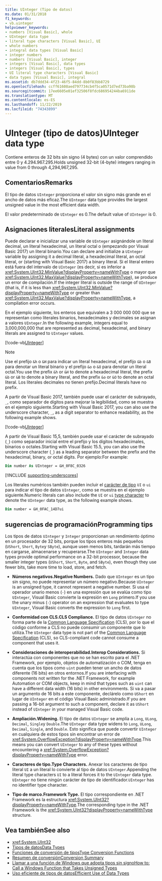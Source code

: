 ```yaml
---
title: UInteger (Tipo de datos)
ms.date: 01/31/2018
f1_keywords:
- vb.uinteger
helpviewer_keywords:
- numbers [Visual Basic], whole
- UInteger data type
- literal type characters [Visual Basic], UI
- whole numbers
- integral data types [Visual Basic]
- integer numbers
- numbers [Visual Basic], integer
- integers [Visual Basic], data types
- integers [Visual Basic], types
- UI literal type characters [Visual Basic]
- data types [Visual Basic], integral
ms.assetid: db7ddd34-4f23-46f5-84dd-8b0f83bb8729
ms.openlocfilehash: ccff61608aed797734cb4f5ca0571d7ed73ba98b
ms.sourcegitcommit: 17ee6605e01ef32506f8fdc686954244ba6911de
ms.translationtype: MT
ms.contentlocale: es-ES
ms.lasthandoff: 11/22/2019
ms.locfileid: "74343899"
---
```

# <a name="uinteger-data-type"></a><span data-ttu-id="b0e55-102">UInteger (tipo de datos)</span><span class="sxs-lookup"><span data-stu-id="b0e55-102">UInteger data type</span></span>

<span data-ttu-id="b0e55-103">Contiene enteros de 32 bits sin signo (4 bytes) con un valor comprendido entre 0 y 4.294.967.295.</span><span class="sxs-lookup"><span data-stu-id="b0e55-103">Holds unsigned 32-bit (4-byte) integers ranging in value from 0 through 4,294,967,295.</span></span>

## <a name="remarks"></a><span data-ttu-id="b0e55-104">Comentarios</span><span class="sxs-lookup"><span data-stu-id="b0e55-104">Remarks</span></span>

<span data-ttu-id="b0e55-105">El tipo de datos `UInteger` proporciona el valor sin signo más grande en el ancho de datos más eficaz.</span><span class="sxs-lookup"><span data-stu-id="b0e55-105">The `UInteger` data type provides the largest unsigned value in the most efficient data width.</span></span>

<span data-ttu-id="b0e55-106">El valor predeterminado de `UInteger` es 0.</span><span class="sxs-lookup"><span data-stu-id="b0e55-106">The default value of `UInteger` is 0.</span></span>

## <a name="literal-assignments"></a><span data-ttu-id="b0e55-107">Asignaciones literales</span><span class="sxs-lookup"><span data-stu-id="b0e55-107">Literal assignments</span></span>

<span data-ttu-id="b0e55-108">Puede declarar e inicializar una variable de `UInteger` asignándole un literal decimal, un literal hexadecimal, un literal octal o (empezando por Visual Basic 2017) un literal binario.</span><span class="sxs-lookup"><span data-stu-id="b0e55-108">You can declare and initialize a `UInteger` variable by assigning it a decimal literal, a hexadecimal literal, an octal literal, or (starting with Visual Basic 2017) a binary literal.</span></span> <span data-ttu-id="b0e55-109">Si el literal entero está fuera del intervalo de `UInteger` (es decir, si es inferior a <xref:System.UInt32.MinValue?displayProperty=nameWithType> o mayor que <xref:System.UInt32.MaxValue?displayProperty=nameWithType>), se produce un error de compilación.</span><span class="sxs-lookup"><span data-stu-id="b0e55-109">If the integer literal is outside the range of `UInteger` (that is, if it is less than <xref:System.UInt32.MinValue?displayProperty=nameWithType> or greater than <xref:System.UInt32.MaxValue?displayProperty=nameWithType>, a compilation error occurs.</span></span>

<span data-ttu-id="b0e55-110">En el ejemplo siguiente, los enteros que equivalen a 3 000 000 000 que se representan como literales binarios, hexadecimales y decimales se asignan a valores `UInteger`.</span><span class="sxs-lookup"><span data-stu-id="b0e55-110">In the following example, integers equal to 3,000,000,000 that are represented as decimal, hexadecimal, and binary literals are assigned to `UInteger` values.</span></span>

[!code-vb[UInteger](../../../../samples/snippets/visualbasic/language-reference/data-types/numeric-literals.vb#UInt)]

> [!NOTE]
> <span data-ttu-id="b0e55-111">Use el prefijo `&h` o `&H` para indicar un literal hexadecimal, el prefijo `&b` o `&B` para denotar un literal binario y el prefijo `&o` o `&O` para denotar un literal octal.</span><span class="sxs-lookup"><span data-stu-id="b0e55-111">You use the prefix `&h` or `&H` to denote a hexadecimal literal, the prefix `&b` or `&B` to denote a binary literal, and the prefix `&o` or `&O` to denote an octal literal.</span></span> <span data-ttu-id="b0e55-112">Los literales decimales no tienen prefijo.</span><span class="sxs-lookup"><span data-stu-id="b0e55-112">Decimal literals have no prefix.</span></span>

<span data-ttu-id="b0e55-113">A partir de Visual Basic 2017, también puede usar el carácter de subrayado, `_`, como separador de dígitos para mejorar la legibilidad, como se muestra en el ejemplo siguiente.</span><span class="sxs-lookup"><span data-stu-id="b0e55-113">Starting with Visual Basic 2017, you can also use the underscore character, `_`, as a digit separator to enhance readability, as the following example shows.</span></span>

[!code-vb[UInteger](../../../../samples/snippets/visualbasic/language-reference/data-types/numeric-literals.vb#UIntS)]

<span data-ttu-id="b0e55-114">A partir de Visual Basic 15,5, también puede usar el carácter de subrayado (`_`) como separador inicial entre el prefijo y los dígitos hexadecimales, binarios o octales.</span><span class="sxs-lookup"><span data-stu-id="b0e55-114">Starting with Visual Basic 15.5, you can also use the underscore character (`_`) as a leading separator between the prefix and the hexadecimal, binary, or octal digits.</span></span> <span data-ttu-id="b0e55-115">Por ejemplo:</span><span class="sxs-lookup"><span data-stu-id="b0e55-115">For example:</span></span>

```vb
Dim number As UInteger = &H_0F8C_0326
```

[!INCLUDE [supporting-underscores](../../../../includes/vb-separator-langversion.md)]

<span data-ttu-id="b0e55-116">Los literales numéricos también pueden incluir el [carácter de tipo](../../programming-guide/language-features/data-types/type-characters.md) `UI` o `ui` para indicar el tipo de datos `UInteger`, como se muestra en el ejemplo siguiente.</span><span class="sxs-lookup"><span data-stu-id="b0e55-116">Numeric literals can also include the `UI` or `ui` [type character](../../programming-guide/language-features/data-types/type-characters.md) to denote the `UInteger` data type, as the following example shows.</span></span>

```vb
Dim number = &H_0FAC_14D7ui
```

## <a name="programming-tips"></a><span data-ttu-id="b0e55-117">sugerencias de programación</span><span class="sxs-lookup"><span data-stu-id="b0e55-117">Programming tips</span></span>

<span data-ttu-id="b0e55-118">Los tipos de datos `UInteger` y `Integer` proporcionan un rendimiento óptimo en un procesador de 32 bits, porque los tipos enteros más pequeños (`UShort`, `Short`, `Byte`y `SByte`), aunque usen menos bits, tardarán más tiempo en cargarse, almacenarse y recuperarse.</span><span class="sxs-lookup"><span data-stu-id="b0e55-118">The `UInteger` and `Integer` data types provide optimal performance on a 32-bit processor, because the smaller integer types (`UShort`, `Short`, `Byte`, and `SByte`), even though they use fewer bits, take more time to load, store, and fetch.</span></span>

- <span data-ttu-id="b0e55-119">**Números negativos.**</span><span class="sxs-lookup"><span data-stu-id="b0e55-119">**Negative Numbers.**</span></span> <span data-ttu-id="b0e55-120">Dado que `UInteger` es un tipo sin signo, no puede representar un número negativo.</span><span class="sxs-lookup"><span data-stu-id="b0e55-120">Because `UInteger` is an unsigned type, it cannot represent a negative number.</span></span> <span data-ttu-id="b0e55-121">Si usa el operador unario menos (`-`) en una expresión que se evalúa como tipo `UInteger`, Visual Basic convierte la expresión en `Long` primero.</span><span class="sxs-lookup"><span data-stu-id="b0e55-121">If you use the unary minus (`-`) operator on an expression that evaluates to type `UInteger`, Visual Basic converts the expression to `Long` first.</span></span>

- <span data-ttu-id="b0e55-122">**Conformidad con CLS.**</span><span class="sxs-lookup"><span data-stu-id="b0e55-122">**CLS Compliance.**</span></span> <span data-ttu-id="b0e55-123">El tipo de datos `UInteger` no forma parte de la [Common Language Specification](https://www.ecma-international.org/publications/standards/Ecma-335.htm) (CLS), por lo que el código conforme a CLS no puede consumir un componente que lo utiliza.</span><span class="sxs-lookup"><span data-stu-id="b0e55-123">The `UInteger` data type is not part of the [Common Language Specification](https://www.ecma-international.org/publications/standards/Ecma-335.htm) (CLS), so CLS-compliant code cannot consume a component that uses it.</span></span>

- <span data-ttu-id="b0e55-124">**Consideraciones de interoperabilidad.**</span><span class="sxs-lookup"><span data-stu-id="b0e55-124">**Interop Considerations.**</span></span> <span data-ttu-id="b0e55-125">Si interactúa con componentes que no se han escrito para el .NET Framework, por ejemplo, objetos de automatización o COM, tenga en cuenta que los tipos como `uint` pueden tener un ancho de datos diferente (16 bits) en otros entornos.</span><span class="sxs-lookup"><span data-stu-id="b0e55-125">If you are interfacing with components not written for the .NET Framework, for example Automation or COM objects, keep in mind that types such as `uint` can have a different data width (16 bits) in other environments.</span></span> <span data-ttu-id="b0e55-126">Si va a pasar un argumento de 16 bits a este componente, declárelo como `UShort` en lugar de `UInteger` en el código Visual Basic administrado.</span><span class="sxs-lookup"><span data-stu-id="b0e55-126">If you are passing a 16-bit argument to such a component, declare it as `UShort` instead of `UInteger` in your managed Visual Basic code.</span></span>

- <span data-ttu-id="b0e55-127">**Ampliación.**</span><span class="sxs-lookup"><span data-stu-id="b0e55-127">**Widening.**</span></span> <span data-ttu-id="b0e55-128">El tipo de datos `UInteger` se amplía a `Long`, `ULong`, `Decimal`, `Single`y `Double`.</span><span class="sxs-lookup"><span data-stu-id="b0e55-128">The `UInteger` data type widens to `Long`, `ULong`, `Decimal`, `Single`, and `Double`.</span></span> <span data-ttu-id="b0e55-129">Esto significa que puede convertir `UInteger` en cualquiera de estos tipos sin encontrar un error de <xref:System.OverflowException?displayProperty=nameWithType>.</span><span class="sxs-lookup"><span data-stu-id="b0e55-129">This means you can convert `UInteger` to any of these types without encountering a <xref:System.OverflowException?displayProperty=nameWithType> error.</span></span>

- <span data-ttu-id="b0e55-130">**Caracteres de tipo.**</span><span class="sxs-lookup"><span data-stu-id="b0e55-130">**Type Characters.**</span></span> <span data-ttu-id="b0e55-131">Anexar los caracteres de tipo literal `UI` a un literal lo convierte al tipo de datos `UInteger`.</span><span class="sxs-lookup"><span data-stu-id="b0e55-131">Appending the literal type characters `UI` to a literal forces it to the `UInteger` data type.</span></span> <span data-ttu-id="b0e55-132">`UInteger` no tiene ningún carácter de tipo de identificador.</span><span class="sxs-lookup"><span data-stu-id="b0e55-132">`UInteger` has no identifier type character.</span></span>

- <span data-ttu-id="b0e55-133">**Tipo de marco.**</span><span class="sxs-lookup"><span data-stu-id="b0e55-133">**Framework Type.**</span></span> <span data-ttu-id="b0e55-134">El tipo correspondiente en .NET Framework es la estructura <xref:System.UInt32?displayProperty=nameWithType>.</span><span class="sxs-lookup"><span data-stu-id="b0e55-134">The corresponding type in the .NET Framework is the <xref:System.UInt32?displayProperty=nameWithType> structure.</span></span>

## <a name="see-also"></a><span data-ttu-id="b0e55-135">Vea también</span><span class="sxs-lookup"><span data-stu-id="b0e55-135">See also</span></span>

- <xref:System.UInt32>
- [<span data-ttu-id="b0e55-136">Tipos de datos</span><span class="sxs-lookup"><span data-stu-id="b0e55-136">Data Types</span></span>](../../../visual-basic/language-reference/data-types/index.md)
- [<span data-ttu-id="b0e55-137">Funciones de conversión de tipos</span><span class="sxs-lookup"><span data-stu-id="b0e55-137">Type Conversion Functions</span></span>](../../../visual-basic/language-reference/functions/type-conversion-functions.md)
- [<span data-ttu-id="b0e55-138">Resumen de conversión</span><span class="sxs-lookup"><span data-stu-id="b0e55-138">Conversion Summary</span></span>](../../../visual-basic/language-reference/keywords/conversion-summary.md)
- [<span data-ttu-id="b0e55-139">Llamar a una función de Windows que adopta tipos sin signo</span><span class="sxs-lookup"><span data-stu-id="b0e55-139">How to: Call a Windows Function that Takes Unsigned Types</span></span>](../../../visual-basic/programming-guide/com-interop/how-to-call-a-windows-function-that-takes-unsigned-types.md)
- [<span data-ttu-id="b0e55-140">Uso eficiente de tipos de datos</span><span class="sxs-lookup"><span data-stu-id="b0e55-140">Efficient Use of Data Types</span></span>](../../../visual-basic/programming-guide/language-features/data-types/efficient-use-of-data-types.md)
